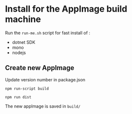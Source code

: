 # Install for the AppImage build machine

Run the `run-me.sh` script for fast install of :
- dotnet SDK
- mono
- nodejs

## Create new AppImage

Update version number in package.json

`npm run-script build`

`npm run dist`

The new appImage is saved in `build/`
